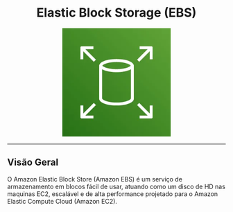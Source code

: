 <h1 align=center> Elastic Block Storage (EBS) </h1>

<div align="center">
    <img width="250px" src="./../../assets/aws-services/EBS/ebs.webp">
</div>

---

## Visão Geral

O Amazon Elastic Block Store (Amazon EBS) é um serviço de armazenamento em blocos fácil de usar, atuando como um disco de HD nas maquinas EC2, escalável e de alta performance projetado para o Amazon Elastic Compute Cloud (Amazon EC2).

